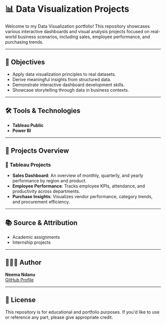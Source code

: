 # 📊 Data Visualization Projects

Welcome to my Data Visualization portfolio! This repository showcases various interactive dashboards and visual analysis projects focused on real-world business scenarios, including sales, employee performance, and purchasing trends.

---

## 🎯 Objectives

- Apply data visualization principles to real datasets.
- Derive meaningful insights from structured data.
- Demonstrate interactive dashboard development skills.
- Showcase storytelling through data in business contexts.

---

## 🛠️ Tools & Technologies

- **Tableau Public**
- **Power BI**

---

## 📁 Projects Overview

### 📌 **Tableau Projects**
- **Sales Dashboard**: An overview of monthly, quarterly, and yearly performance by region and product.
- **Employee Performance**: Tracks employee KPIs, attendance, and productivity across departments.
- **Purchase Insights**: Visualizes vendor performance, category trends, and procurement efficiency.

---

## 📚 Source & Attribution

- Academic assignments 
- Internship projects 


---

## 👩🏽‍💻 Author

**Neema Ndanu**  
[GitHub Profile](https://github.com/NeemaNdanu)

---

## 📝 License

This repository is for educational and portfolio purposes. If you'd like to use or reference any part, please give appropriate credit.

